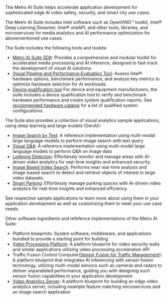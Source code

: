 The Metro AI Suite helps accelerate application development for sophisticated edge AI video safety, security, and smart city use cases. 

The Metro AI Suite includes Intel software such as OpenVINO&trade; toolkit, Intel&reg; Deep Learning Streamer, Intel&reg; oneAPI, and other tools, libraries, and microservices for media analytics and AI performance optimization for abovementioned use cases.  

The Suite includes the following tools and tookits:
- [Metro AI Suite SDK](https://edgesoftwarecatalog.intel.com/details/?microserviceType=recipe&microserviceNameForUrl=metro-ai-suite-sdk-for-software-developers): Provides a comprehensive and modular toolkit for accelerated media processing and AI inference, designed to fast-track the development of visual AI solutions.
- [Visual Pipeline and Performance Evaluation Tool](https://github.com/open-edge-platform/edge-ai-libraries/tree/main/tools/visual-pipeline-and-platform-evaluation-tool): Assess Intel® hardware options, benchmark performance, and analyze key metrics to optimize hardware selection for AI workloads.
- [Device qualification tool](https://edgesoftwarecatalog.intel.com/details/?microserviceType=recipe&microserviceNameForUrl=metro-ai-suite-device-qualification-for-hardware-builder) For device and equipment manufacturers, the suite includes a device qualification tool to verify and benchmark hardware performance and create system qualification reports. See [recommended hardware catalog](https://www.intel.com/content/www/us/en/developer/topic-technology/edge-5g/edge-solutions/hardware.html) for a list of qualified system configurations.


The Suite also provides a collection of visual analytics sample applications, using deep learning and large models (GenAI):
- [Image Search by Text](https://edgesoftwarecatalog.intel.com/details/?microserviceType=recipe&microserviceNameForUrl=metro-ai-suite-image-search-by-text): A reference implementation using multi-modal large language models to perform image search with text query
- [Visual Q&A](https://edgesoftwarecatalog.intel.com/details/?microserviceType=recipe&microserviceNameForUrl=metro-ai-suite-visual-question-answering): A reference implementation using multi-model large language models to perform Q&A on image data
- [Loitering Detection](loitering-detection): Effortlessly monitor and manage areas with AI-driven video analytics for real-time insights and enhanced security
- [Image Based Video Search](image-based-video-search): Performs near real-time analysis and image-based search to detect and retrieve objects of interest in large video datasets.
- [Smart Parking](smart-parking): Effortlessly manage parking spaces with AI-driven video analytics for real-time insights and enhanced efficiency.

See respective sample applications to learn more about using them in your application development as well as customizing them to meet your use case needs.

Other software ingredients and refefence implementations of the Metro AI Suite:
- Platform blueprints: System software, middleware, and applications bundled to provide a starting point for building 
- [Video Processing Platform](https://edgesoftwarecatalog.intel.com/details/?microserviceType=recipe&microserviceNameForUrl=metro-ai-suite-video-processing-software-development-kit): A platform blueprint for video security walls and similar applications utilizing video processing acceleration API
- Traffic Fusion Control Computer([Sensor Fusion for Traffic Management](https://edgesoftwarecatalog.intel.com/details/?microserviceType=recipe&microserviceNameForUrl=metro-ai-suite-sensor-fusion-for-traffic-management)): A platform blueprint that integrates AI inferencing with sensor fusion technology, utilizing multi-modal sensors such as cameras and radars to deliver unparalleled performance, guiding you with designing such sensor fusion capabilities in your application development
- [Video Analytics Server](https://edgesoftwarecatalog.intel.com/details/?microserviceType=recipe&microserviceNameForUrl=metro-ai-suite-image-search-by-image-server): A platform blueprint for building an edge video analytics server, including example feature matching microservices and an image search application
